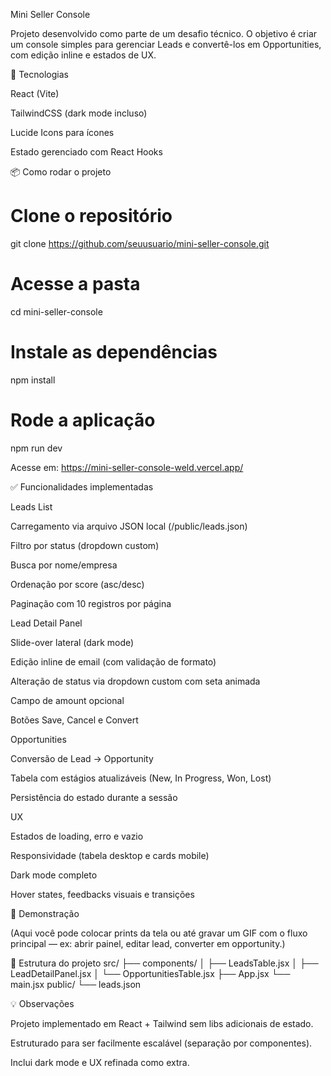Mini Seller Console

Projeto desenvolvido como parte de um desafio técnico.
O objetivo é criar um console simples para gerenciar Leads e convertê-los em Opportunities, com edição inline e estados de UX.

🚀 Tecnologias

React (Vite)

TailwindCSS (dark mode incluso)

Lucide Icons para ícones

Estado gerenciado com React Hooks

📦 Como rodar o projeto
# Clone o repositório
git clone https://github.com/seuusuario/mini-seller-console.git

# Acesse a pasta
cd mini-seller-console

# Instale as dependências
npm install

# Rode a aplicação
npm run dev


Acesse em: https://mini-seller-console-weld.vercel.app/

✅ Funcionalidades implementadas

Leads List

Carregamento via arquivo JSON local (/public/leads.json)

Filtro por status (dropdown custom)

Busca por nome/empresa

Ordenação por score (asc/desc)

Paginação com 10 registros por página

Lead Detail Panel

Slide-over lateral (dark mode)

Edição inline de email (com validação de formato)

Alteração de status via dropdown custom com seta animada

Campo de amount opcional

Botões Save, Cancel e Convert

Opportunities

Conversão de Lead → Opportunity

Tabela com estágios atualizáveis (New, In Progress, Won, Lost)

Persistência do estado durante a sessão

UX

Estados de loading, erro e vazio

Responsividade (tabela desktop e cards mobile)

Dark mode completo

Hover states, feedbacks visuais e transições

📸 Demonstração

(Aqui você pode colocar prints da tela ou até gravar um GIF com o fluxo principal — ex: abrir painel, editar lead, converter em opportunity.)

📂 Estrutura do projeto
src/
 ├── components/
 │   ├── LeadsTable.jsx
 │   ├── LeadDetailPanel.jsx
 │   └── OpportunitiesTable.jsx
 ├── App.jsx
 └── main.jsx
public/
 └── leads.json

💡 Observações

Projeto implementado em React + Tailwind sem libs adicionais de estado.

Estruturado para ser facilmente escalável (separação por componentes).

Inclui dark mode e UX refinada como extra.
